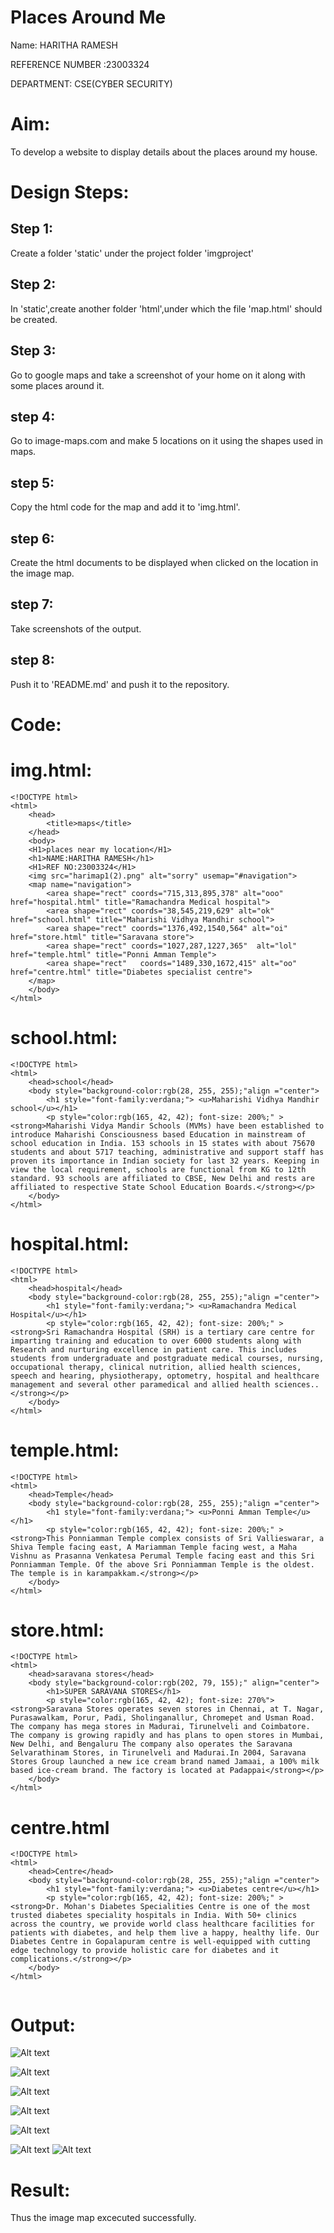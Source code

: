 # Places Around Me
Name: HARITHA RAMESH

REFERENCE NUMBER :23003324

DEPARTMENT: CSE(CYBER SECURITY)
# Aim:
To develop a website to display details about the places around my house.

# Design Steps:
## Step 1:
Create a folder 'static' under the project folder 'imgproject'

## Step 2:
In 'static',create another folder 'html',under which the file 'map.html' should be created.


## Step 3:
Go to google maps and take a screenshot of your home on it along with some places around it.

## step 4:
Go to image-maps.com and make 5 locations on it using the shapes used in maps.

## step 5:
Copy the html code for the map and add it to 'img.html'.

## step 6:
Create the html documents to be displayed when clicked on the location in the image map.

## step 7:
Take screenshots of the output.

## step 8:
Push it to 'README.md' and push it to the repository.



# Code:
# img.html:

```
<!DOCTYPE html>
<html>
    <head>
        <title>maps</title>
    </head>
    <body>
    <H1>places near my location</H1>
    <h1>NAME:HARITHA RAMESH</h1>
    <H1>REF NO:23003324</H1>
    <img src="harimap1(2).png" alt="sorry" usemap="#navigation">
    <map name="navigation">
        <area shape="rect" coords="715,313,895,378" alt="ooo" href="hospital.html" title="Ramachandra Medical hospital">
        <area shape="rect" coords="38,545,219,629" alt="ok" href="school.html" title="Maharishi Vidhya Mandhir school">
        <area shape="rect" coords="1376,492,1540,564" alt="oi" href="store.html" title="Saravana store">
        <area shape="rect" coords="1027,287,1227,365"  alt="lol" href="temple.html" title="Ponni Amman Temple">
        <area shape="rect"   coords="1489,330,1672,415" alt="oo" href="centre.html" title="Diabetes specialist centre">
    </map>
    </body>
</html>
```

# school.html:

```
<!DOCTYPE html>
<html>
    <head>school</head>
    <body style="background-color:rgb(28, 255, 255);"align ="center">
        <h1 style="font-family:verdana;"> <u>Maharishi Vidhya Mandhir school</u></h1>
        <p style="color:rgb(165, 42, 42); font-size: 200%;" ><strong>Maharishi Vidya Mandir Schools (MVMs) have been established to introduce Maharishi Consciousness based Education in mainstream of school education in India. 153 schools in 15 states with about 75670 students and about 5717 teaching, administrative and support staff has proven its importance in Indian society for last 32 years. Keeping in view the local requirement, schools are functional from KG to 12th standard. 93 schools are affiliated to CBSE, New Delhi and rests are affiliated to respective State School Education Boards.</strong></p>
    </body>
</html>
```

# hospital.html:

```
<!DOCTYPE html>
<html>
    <head>hospital</head>
    <body style="background-color:rgb(28, 255, 255);"align ="center">
        <h1 style="font-family:verdana;"> <u>Ramachandra Medical Hospital</u></h1>
        <p style="color:rgb(165, 42, 42); font-size: 200%;" ><strong>Sri Ramachandra Hospital (SRH) is a tertiary care centre for imparting training and education to over 6000 students along with Research and nurturing excellence in patient care. This includes students from undergraduate and postgraduate medical courses, nursing, occupational therapy, clinical nutrition, allied health sciences, speech and hearing, physiotherapy, optometry, hospital and healthcare management and several other paramedical and allied health sciences.. </strong></p>
    </body>
</html>
```
#  temple.html:
```
<!DOCTYPE html>
<html>
    <head>Temple</head>
    <body style="background-color:rgb(28, 255, 255);"align ="center">
        <h1 style="font-family:verdana;"> <u>Ponni Amman Temple</u></h1>
        <p style="color:rgb(165, 42, 42); font-size: 200%;" ><strong>This Ponniamman Temple complex consists of Sri Vallieswarar, a Shiva Temple facing east, A Mariamman Temple facing west, a Maha Vishnu as Prasanna Venkatesa Perumal Temple facing east and this Sri Ponniamman Temple. Of the above Sri Ponniamman Temple is the oldest. The temple is in karampakkam.</strong></p>
    </body>
</html>
```
# store.html:
```
<!DOCTYPE html>
<html>
    <head>saravana stores</head>
    <body style="background-color:rgb(202, 79, 155);" align="center">
        <h1>SUPER SARAVANA STORES</h1>
        <p style="color:rgb(165, 42, 42); font-size: 270%"><strong>Saravana Stores operates seven stores in Chennai, at T. Nagar, Purasawalkam, Porur, Padi, Sholinganallur, Chromepet and Usman Road. The company has mega stores in Madurai, Tirunelveli and Coimbatore. The company is growing rapidly and has plans to open stores in Mumbai, New Delhi, and Bengaluru The company also operates the Saravana Selvarathinam Stores, in Tirunelveli and Madurai.In 2004, Saravana Stores Group launched a new ice cream brand named Jamaai, a 100% milk based ice-cream brand. The factory is located at Padappai</strong></p>
    </body>
</html>
```
# centre.html
```
<!DOCTYPE html>
<html>
    <head>Centre</head>
    <body style="background-color:rgb(28, 255, 255);"align ="center">
        <h1 style="font-family:verdana;"> <u>Diabetes centre</u></h1>
        <p style="color:rgb(165, 42, 42); font-size: 200%;" ><strong>Dr. Mohan's Diabetes Specialities Centre is one of the most trusted diabetes speciality hospitals in India. With 50+ clinics across the country, we provide world class healthcare facilities for patients with diabetes, and help them live a happy, healthy life. Our Diabetes Centre in Gopalapuram centre is well-equipped with cutting edge technology to provide holistic care for diabetes and it complications.</strong></p>
    </body>
</html>
    
 ```


# Output:
![Alt text](<Screenshot 2023-11-23 063031.png>)

![Alt text](<Screenshot 2023-11-23 062956.png>)


![Alt text](<Screenshot 2023-11-23 063113.png>)

![Alt text](<Screenshot 2023-11-23 063154.png>)


![Alt text](<Screenshot 2023-11-23 063241.png>)

![Alt text](<Screenshot 2023-11-23 063447.png>)
![Alt text](<Screenshot 2023-11-23 063532.png>)


# Result:
Thus the image map excecuted successfully.


